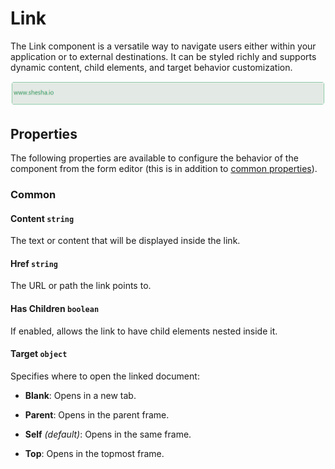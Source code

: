 # Link

The Link component is a versatile way to navigate users either within your application or to external destinations. It can be styled richly and supports dynamic content, child elements, and target behavior customization.

![Image](../data-display/images/link1.png)

## Properties

The following properties are available to configure the behavior of the component from the form editor (this is in addition to [common properties](/docs/front-end-basics/form-components/common-component-properties)).

### Common

#### **Content** ``string``

The text or content that will be displayed inside the link.

#### **Href** ``string``

The URL or path the link points to.

#### **Has Children** ``boolean``

If enabled, allows the link to have child elements nested inside it.

#### **Target** ``object``

Specifies where to open the linked document:

- **Blank**: Opens in a new tab.

- **Parent**: Opens in the parent frame.

- **Self** *(default)*: Opens in the same frame.

- **Top**: Opens in the topmost frame.
